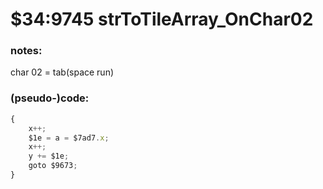 ﻿
# $34:9745 strToTileArray_OnChar02



### notes:
char 02 = tab(space run)

### (pseudo-)code:
```js
{
	x++;
	$1e = a = $7ad7.x;
	x++;
	y += $1e;
	goto $9673;
}
```



